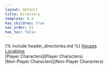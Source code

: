 ```yaml
---
layout: default
title: Directory
template: 0.4
has_children: true
nav_order: 51
has_toc: false
---
```

{% include header_directories.md %}
[Houses](Houses)  
[Locations](Locations)  
[Player Characters](Player Characters)  
[Non-Player Characters](Non-Player Characters)  


